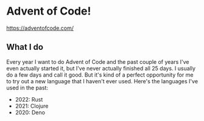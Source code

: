 # Advent of Code!

https://adventofcode.com/

## What I do

Every year I want to do Advent of Code and the past couple of years I've even actually started it, but I've never actually finished
all 25 days. I usually do a few days and call it good. But it's kind of a perfect opportunity for me to try out a new language that
I haven't ever used. Here's the languages I've used in the past:

 - 2022: Rust
 - 2021: Clojure
 - 2020: Deno
